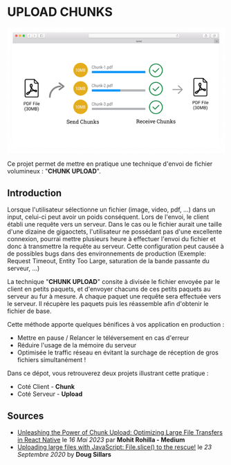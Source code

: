 # UPLOAD CHUNKS

![Schema File Chunks](chunks-upload.png)

Ce projet permet de mettre en pratique une technique d'envoi de fichier volumineux : "**CHUNK UPLOAD**".

## Introduction

Lorsque l'utilisateur sélectionne un fichier (image, video, pdf, ...) dans un input, celui-ci peut avoir un poids conséquent. Lors de l'envoi, le client établi une requête vers un serveur. Dans le cas ou le fichier aurait une taille d'une dizaine de gigaoctets, l'utilisateur ne possédant pas d'une excellente connexion, pourrai mettre plusieurs heure à effectuer l'envoi du fichier et donc à transmettre la requête au serveur.
Cette configuration peut causée à de possibles bugs dans des environnements de production (Exemple: Request Timeout, Entity Too Large, saturation de la bande passante du serveur, ...)

La technique "**CHUNK UPLOAD**" consite à divisée le fichier envoyée par le client en petits paquets, et d'envoyer chacuns de ces petits paquets au serveur au fur à mesure.
A chaque paquet une requête sera effectuée vers le serveur. Il récupère les paquets puis les réassemble afin d'obtenir le fichier de base.

Cette méthode apporte quelques bénifices à vos application en production :

- Mettre en pause / Relancer le téléversement en cas d'erreur
- Réduire l'usage de la mémoire du serveur
- Optimisée le traffic réseau en évitant la surchage de réception de gros fichiers simultanément !

Dans ce dépot, vous retrouverez deux projets illustrant cette pratique :

- Coté Client - **Chunk**
- Coté Serveur - **Upload**

## Sources

- [Unleashing the Power of Chunk Upload: Optimizing Large File Transfers in React Native](https://medium.com/@mohitrohilla2696/chunk-upload-in-react-native-using-file-read-and-write-from-storage-8554607e2bf9#:~:text=Chunk%20upload%20is%20a%20technique,using%20various%20libraries%20and%20APIs.) le _16 Mai 2023_ par **Mohit Rohilla - Medium**
- [Uploading large files with JavaScript: File.slice() to the rescue!](https://api.video/blog/tutorials/uploading-large-files-with-javascript/) le _23 Septembre 2020_ by **Doug Sillars**

